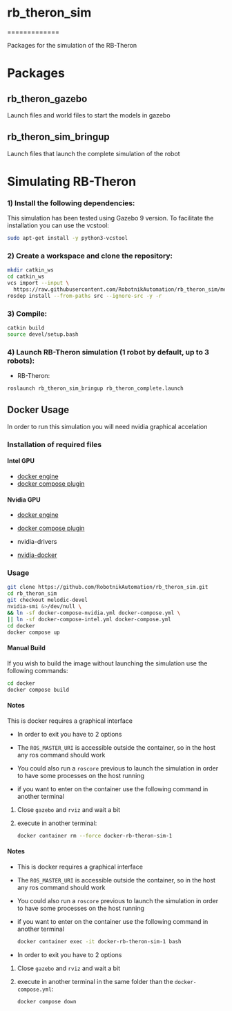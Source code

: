 # rb_theron_sim

=============

Packages for the simulation of the RB-Theron

<h1> Packages </h1>

<h2>rb_theron_gazebo</h2>

Launch files and world files to start the models in gazebo

<h2>rb_theron_sim_bringup</h2>

Launch files that launch the complete simulation of the robot



<h1>Simulating RB-Theron</h1>

### 1) Install the following dependencies:

This simulation has been tested using Gazebo 9 version. To facilitate the installation you can use the vcstool:

```bash
sudo apt-get install -y python3-vcstool
```

### 2) Create a workspace and clone the repository:

```bash
mkdir catkin_ws
cd catkin_ws
vcs import --input \
  https://raw.githubusercontent.com/RobotnikAutomation/rb_theron_sim/melodic-devel/repos/rb_theron_sim.repos
rosdep install --from-paths src --ignore-src -y -r
```

### 3) Compile:

```bash
catkin build
source devel/setup.bash
```


### 4) Launch RB-Theron simulation (1 robot by default, up to 3 robots):
- RB-Theron:

```bash
roslaunch rb_theron_sim_bringup rb_theron_complete.launch
```


## Docker Usage

In order to run this simulation you will need nvidia graphical accelation

### Installation of required files

#### Intel GPU

- [docker engine](https://docs.docker.com/engine/install/ubuntu/)
- [docker compose plugin](https://docs.docker.com/compose/install/linux/)

#### Nvidia GPU

- [docker engine](https://docs.docker.com/engine/install/ubuntu/)

- [docker compose plugin](https://docs.docker.com/compose/install/linux/)

- nvidia-drivers

- [nvidia-docker](https://docs.nvidia.com/datacenter/cloud-native/container-toolkit/install-guide.html#docker)

### Usage

```bash
git clone https://github.com/RobotnikAutomation/rb_theron_sim.git
cd rb_theron_sim
git checkout melodic-devel
nvidia-smi &>/dev/null \
&& ln -sf docker-compose-nvidia.yml docker-compose.yml \
|| ln -sf docker-compose-intel.yml docker-compose.yml
cd docker
docker compose up
```

#### Manual Build

If you wish to build the image without launching the simulation use the following commands:

```bash
cd docker
docker compose build
```

#### Notes

This is docker requires a graphical interface

- In order to exit you have to 2 options

- The `ROS_MASTER_URI` is accessible outside the container, so in the host any ros command should work

- You could also run a `roscore` previous to launch the simulation in order to have some processes on the host running

- if you want to enter on the container use the following command in another terminal
1. Close `gazebo` and `rviz` and wait a bit

2. execute in another terminal:
   
   ```bash
   docker container rm --force docker-rb-theron-sim-1
   ```

#### Notes

- This is docker requires a graphical interface

- The `ROS_MASTER_URI` is accessible outside the container, so in the host any ros command should work

- You could also run a `roscore` previous to launch the simulation in order to have some processes on the host running

- if you want to enter on the container use the following command in another terminal
  
  ```bash
  docker container exec -it docker-rb-theron-sim-1 bash
  ```

- In order to exit you have to 2 options
1. Close `gazebo` and `rviz` and wait a bit

2. execute in another terminal in the same folder than the `docker-compose.yml`:
   
   ```bash
   docker compose down
   ```